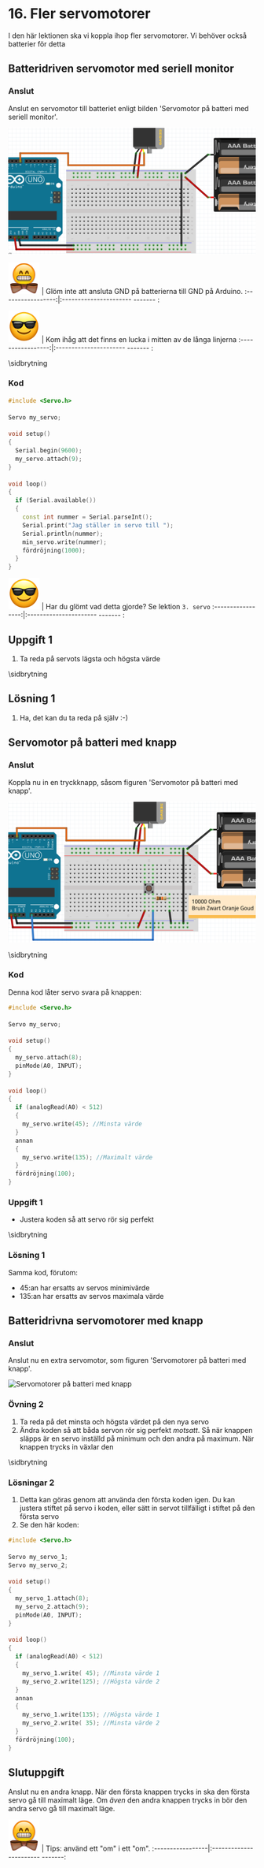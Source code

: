 # 16. Fler servomotorer

I den här lektionen ska vi koppla ihop fler servomotorer.
Vi behöver också batterier för detta

## Batteridriven servomotor med seriell monitor

### Anslut

Anslut en servomotor till batteriet enligt bilden 'Servomotor på batteri med seriell monitor'.

![Servomotor på batteri med seriell monitor](3_meer_servo_motoren_1.png)

![Bowtie](EmojiBowtie.png) | Glöm inte att ansluta GND på batterierna till GND på Arduino.
:-----------------:|:---------------------- ------- :

![Solglasögon](EmojiSunglasses.png) | Kom ihåg att det finns en lucka i mitten av de långa linjerna
:-----------------:|:---------------------- ------- :

\sidbrytning

### Kod

```c++
#include <Servo.h>

Servo my_servo;

void setup()
{
  Serial.begin(9600);
  my_servo.attach(9);
}

void loop()
{
  if (Serial.available())
  {
    const int nummer = Serial.parseInt();
    Serial.print("Jag ställer in servo till ");
    Serial.println(nummer);
    min_servo.write(nummer);
    fördröjning(1000);
  }
}
```

![Solglasögon](EmojiSunglasses.png) | Har du glömt vad detta gjorde? Se lektion `3. servo`
:-----------------:|:---------------------- ------- :

## Uppgift 1

 1. Ta reda på servots lägsta och högsta värde

\sidbrytning

## Lösning 1

 1. Ha, det kan du ta reda på själv :-)

## Servomotor på batteri med knapp

### Anslut

Koppla nu in en tryckknapp, såsom figuren 'Servomotor på batteri med knapp'.

![Servomotor på batteri med knapp](3_meer_servo_motoren_2.png)

\sidbrytning

### Kod

Denna kod låter servo svara på knappen:

```c++
#include <Servo.h>

Servo my_servo;

void setup()
{
  my_servo.attach(8);
  pinMode(A0, INPUT);
}

void loop()
{
  if (analogRead(A0) < 512)
  {
    my_servo.write(45); //Minsta värde
  }
  annan
  {
    my_servo.write(135); //Maximalt värde
  }
  fördröjning(100);
}
```

### Uppgift 1

 * Justera koden så att servo rör sig perfekt

\sidbrytning

### Lösning 1

Samma kod, förutom:

  * 45:an har ersatts av servos minimivärde
  * 135:an har ersatts av servos maximala värde

## Batteridrivna servomotorer med knapp

### Anslut

Anslut nu en extra servomotor, som figuren 'Servomotorer på batteri med knapp'.

![Servomotorer på batteri med knapp](3_meer_servo_motors_3.png)

### Övning 2

 1. Ta reda på det minsta och högsta värdet på den nya servo
 2. Ändra koden så att båda servon rör sig perfekt *motsatt*.
    Så när knappen släpps är en servo inställd på minimum och den andra på maximum.
    När knappen trycks in växlar den

\sidbrytning

### Lösningar 2

 1. Detta kan göras genom att använda den första koden igen.
    Du kan justera stiftet på servo i koden,
    eller sätt in servot tillfälligt i stiftet på den första servo
 2. Se den här koden:

```c++
#include <Servo.h>

Servo my_servo_1;
Servo my_servo_2;

void setup()
{
  my_servo_1.attach(8);
  my_servo_2.attach(9);
  pinMode(A0, INPUT);
}

void loop()
{
  if (analogRead(A0) < 512)
  {
    my_servo_1.write( 45); //Minsta värde 1
    my_servo_2.write(125); //Högsta värde 2
  }
  annan
  {
    my_servo_1.write(135); //Högsta värde 1
    my_servo_2.write( 35); //Minsta värde 2
  }
  fördröjning(100);
}
```

## Slutuppgift

Anslut nu en andra knapp.
När den första knappen trycks in ska den första servo gå till maximalt läge.
Om *även* den andra knappen trycks in bör den andra servo gå till maximalt läge.

![Bowtie](EmojiBowtie.png) | Tips: använd ett "om" i ett "om".
:-----------------|:----------------------- -------:
